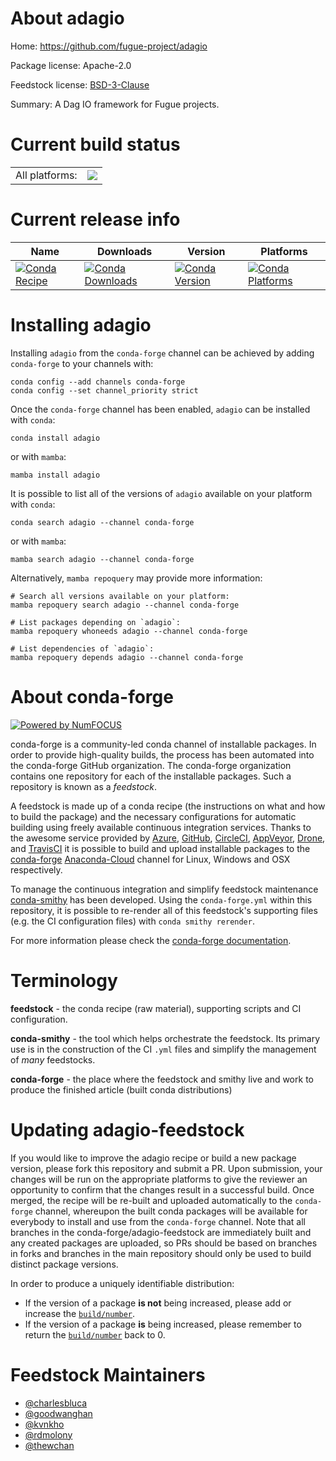About adagio
============

Home: https://github.com/fugue-project/adagio

Package license: Apache-2.0

Feedstock license: [BSD-3-Clause](https://github.com/conda-forge/adagio-feedstock/blob/main/LICENSE.txt)

Summary: A Dag IO framework for Fugue projects.

Current build status
====================


<table><tr><td>All platforms:</td>
    <td>
      <a href="https://dev.azure.com/conda-forge/feedstock-builds/_build/latest?definitionId=13823&branchName=main">
        <img src="https://dev.azure.com/conda-forge/feedstock-builds/_apis/build/status/adagio-feedstock?branchName=main">
      </a>
    </td>
  </tr>
</table>

Current release info
====================

| Name | Downloads | Version | Platforms |
| --- | --- | --- | --- |
| [![Conda Recipe](https://img.shields.io/badge/recipe-adagio-green.svg)](https://anaconda.org/conda-forge/adagio) | [![Conda Downloads](https://img.shields.io/conda/dn/conda-forge/adagio.svg)](https://anaconda.org/conda-forge/adagio) | [![Conda Version](https://img.shields.io/conda/vn/conda-forge/adagio.svg)](https://anaconda.org/conda-forge/adagio) | [![Conda Platforms](https://img.shields.io/conda/pn/conda-forge/adagio.svg)](https://anaconda.org/conda-forge/adagio) |

Installing adagio
=================

Installing `adagio` from the `conda-forge` channel can be achieved by adding `conda-forge` to your channels with:

```
conda config --add channels conda-forge
conda config --set channel_priority strict
```

Once the `conda-forge` channel has been enabled, `adagio` can be installed with `conda`:

```
conda install adagio
```

or with `mamba`:

```
mamba install adagio
```

It is possible to list all of the versions of `adagio` available on your platform with `conda`:

```
conda search adagio --channel conda-forge
```

or with `mamba`:

```
mamba search adagio --channel conda-forge
```

Alternatively, `mamba repoquery` may provide more information:

```
# Search all versions available on your platform:
mamba repoquery search adagio --channel conda-forge

# List packages depending on `adagio`:
mamba repoquery whoneeds adagio --channel conda-forge

# List dependencies of `adagio`:
mamba repoquery depends adagio --channel conda-forge
```


About conda-forge
=================

[![Powered by
NumFOCUS](https://img.shields.io/badge/powered%20by-NumFOCUS-orange.svg?style=flat&colorA=E1523D&colorB=007D8A)](https://numfocus.org)

conda-forge is a community-led conda channel of installable packages.
In order to provide high-quality builds, the process has been automated into the
conda-forge GitHub organization. The conda-forge organization contains one repository
for each of the installable packages. Such a repository is known as a *feedstock*.

A feedstock is made up of a conda recipe (the instructions on what and how to build
the package) and the necessary configurations for automatic building using freely
available continuous integration services. Thanks to the awesome service provided by
[Azure](https://azure.microsoft.com/en-us/services/devops/), [GitHub](https://github.com/),
[CircleCI](https://circleci.com/), [AppVeyor](https://www.appveyor.com/),
[Drone](https://cloud.drone.io/welcome), and [TravisCI](https://travis-ci.com/)
it is possible to build and upload installable packages to the
[conda-forge](https://anaconda.org/conda-forge) [Anaconda-Cloud](https://anaconda.org/)
channel for Linux, Windows and OSX respectively.

To manage the continuous integration and simplify feedstock maintenance
[conda-smithy](https://github.com/conda-forge/conda-smithy) has been developed.
Using the ``conda-forge.yml`` within this repository, it is possible to re-render all of
this feedstock's supporting files (e.g. the CI configuration files) with ``conda smithy rerender``.

For more information please check the [conda-forge documentation](https://conda-forge.org/docs/).

Terminology
===========

**feedstock** - the conda recipe (raw material), supporting scripts and CI configuration.

**conda-smithy** - the tool which helps orchestrate the feedstock.
                   Its primary use is in the construction of the CI ``.yml`` files
                   and simplify the management of *many* feedstocks.

**conda-forge** - the place where the feedstock and smithy live and work to
                  produce the finished article (built conda distributions)


Updating adagio-feedstock
=========================

If you would like to improve the adagio recipe or build a new
package version, please fork this repository and submit a PR. Upon submission,
your changes will be run on the appropriate platforms to give the reviewer an
opportunity to confirm that the changes result in a successful build. Once
merged, the recipe will be re-built and uploaded automatically to the
`conda-forge` channel, whereupon the built conda packages will be available for
everybody to install and use from the `conda-forge` channel.
Note that all branches in the conda-forge/adagio-feedstock are
immediately built and any created packages are uploaded, so PRs should be based
on branches in forks and branches in the main repository should only be used to
build distinct package versions.

In order to produce a uniquely identifiable distribution:
 * If the version of a package **is not** being increased, please add or increase
   the [``build/number``](https://docs.conda.io/projects/conda-build/en/latest/resources/define-metadata.html#build-number-and-string).
 * If the version of a package **is** being increased, please remember to return
   the [``build/number``](https://docs.conda.io/projects/conda-build/en/latest/resources/define-metadata.html#build-number-and-string)
   back to 0.

Feedstock Maintainers
=====================

* [@charlesbluca](https://github.com/charlesbluca/)
* [@goodwanghan](https://github.com/goodwanghan/)
* [@kvnkho](https://github.com/kvnkho/)
* [@rdmolony](https://github.com/rdmolony/)
* [@thewchan](https://github.com/thewchan/)

